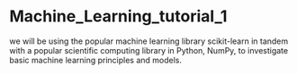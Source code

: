 # Machine_Learning_tutorial_1
 we will be using the popular machine learning library scikit-learn in tandem with a popular scientific computing library in Python, NumPy, to investigate basic machine learning principles and models.
